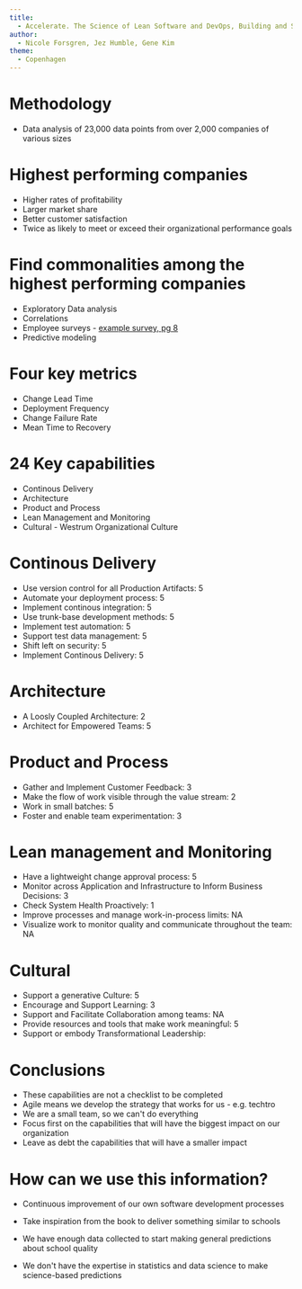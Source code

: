 ```yaml
---
title:
  - Accelerate. The Science of Lean Software and DevOps, Building and Scaling High Performing Technology Organizations
author:
  - Nicole Forsgren, Jez Humble, Gene Kim
theme:
  - Copenhagen
---
```


# Methodology
- Data analysis of 23,000 data points from over 2,000 companies of various sizes

# Highest performing companies
- Higher rates of profitability
- Larger market share
- Better customer satisfaction
- Twice as likely to meet or exceed their organizational performance goals

# Find commonalities among the highest performing companies
- Exploratory Data analysis
- Correlations
- Employee surveys - [example survey, pg 8](https://s3.amazonaws.com/prod.tracker2/resource/119281469/bk_acx0_111900.pdf?response-content-disposition=inline&response-content-type=application%2Fpdf&X-Amz-Algorithm=AWS4-HMAC-SHA256&X-Amz-Credential=ASIA3QAARYV2K4X4IRG5%2F20230316%2Fus-east-1%2Fs3%2Faws4_request&X-Amz-Date=20230316T174105Z&X-Amz-Expires=1800&X-Amz-Security-Token=IQoJb3JpZ2luX2VjEFIaCXVzLWVhc3QtMSJHMEUCIQDad95Vz9yC2j4XryCd7d3Q81gUUE5QUBkRO5VNoDZeoQIgBxb1Ca9H%2BuuWNynXsazuwKSI%2B9eCgNwrClJeTNyxnroqmAIIGhAAGgw3OTAyNzUxNDcxMjQiDMuetEUYwBPRTzmMvCr1AaC7RMT3sQHK9JE%2FSq0C88G4t4G%2FMWVOh47UQfyoz7o4ammtMbOrVlFix%2FBZCArKXIyywfz90kreI%2FZmkHuTtkkGM1uceXotv5%2Fy2DDo6oBqRsP4DdNR0EeB2gb3a7a%2BbzNR9baVqych20rXIngJZ9FCRvKTzO02kkBP2zkaEfYXt4FKwytrRIDRZzdWumL5FRBUsy%2FfBMD2QNWIxbpcM6MTsrBT5c4Lf4suvoraSDCzd%2BX9M1C7igP%2BDu5OMrHgp%2F0HbNzpY9XaaIxEQDUHfOwpnvAW5Qn9UKfUq35XI4znCbES8zAAfk0N%2BkJ48PQE%2BK5Rn%2B3xMJyazaAGOp0BeWdzQZ%2B4K1uRk4g5Bf15jrGuaXNFoUdJoSOFWvg%2BXtKpApDUQ1rWL1P8h5AqaO0zjYnMJphCzHlXjJtIgoUacqqP12QyYU0AmN0pXJt9VSPPi39Ff%2BoCjpdRHOX6LNwYm0ZkhlSdC0pyoEwRcg2uNW%2F4TL%2BtUdVN0IP2jaKbIk2mwSqCYtLvH3%2BKHOJUWyzuOdRwEhToOo1Fd5Pm6w%3D%3D&X-Amz-SignedHeaders=host&X-Amz-Signature=5866c31ecbc646548f2c7fad6644f4e1f725d9f05e74285ca51d04dd1f9ebf77)
- Predictive modeling

# Four key metrics
- Change Lead Time
- Deployment Frequency
- Change Failure Rate
- Mean Time to Recovery

# 24 Key capabilities
- Continous Delivery
- Architecture
- Product and Process
- Lean Management and Monitoring
- Cultural - Westrum Organizational Culture

# Continous Delivery
- Use version control for all Production Artifacts: 5
- Automate your deployment process: 5
- Implement continous integration: 5
- Use trunk-base development methods: 5
- Implement test automation: 5
- Support test data management: 5
- Shift left on security: 5
- Implement Continous Delivery: 5
  
# Architecture
- A Loosly Coupled Architecture: 2
- Architect for Empowered Teams: 5

# Product and Process
- Gather and Implement Customer Feedback: 3
- Make the flow of work visible through the value stream: 2
- Work in small batches: 5
- Foster and enable team experimentation: 3

# Lean management and Monitoring
- Have a lightweight change approval process: 5
- Monitor across Application and Infrastructure to Inform Business Decisions: 3
- Check System Health Proactively: 1
- Improve processes and manage work-in-process limits: NA
- Visualize work to monitor quality and communicate throughout the team: NA

# Cultural
- Support a generative Culture: 5
- Encourage and Support Learning: 3
- Support and Facilitate Collaboration among teams: NA
- Provide resources and tools that make work meaningful: 5
- Support or embody Transformational Leadership: 

# Conclusions
- These capabilities are not a checklist to be completed
- Agile means we develop the strategy that works for us - e.g. techtro 
- We are a small team, so we can't do everything
- Focus first on the capabilities that will have the biggest impact on our organization
- Leave as debt the capabilities that will have a smaller impact

# How can we use this information?
- Continuous improvement of our own software development processes

- Take inspiration from the book to deliver something similar to schools
- We have enough data collected to start making general predictions about school quality
- We don't have the expertise in statistics and data science to make science-based predictions

